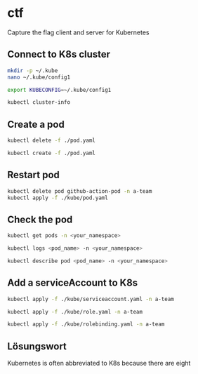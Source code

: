 # ctf

Capture the flag client and server for Kubernetes

## Connect to K8s cluster

``` bash
mkdir -p ~/.kube
nano ~/.kube/config1

export KUBECONFIG=~/.kube/config1

kubectl cluster-info
```

## Create a pod

``` bash
kubectl delete -f ./pod.yaml

kubectl create -f ./pod.yaml

```

## Restart pod

``` bash
kubectl delete pod github-action-pod -n a-team
kubectl apply -f ./kube/pod.yaml
```

## Check the pod

``` bash
kubectl get pods -n <your_namespace>

kubectl logs <pod_name> -n <your_namespace>

kubectl describe pod <pod_name> -n <your_namespace>
```

## Add a serviceAccount to K8s

``` bash
kubectl apply -f ./kube/serviceaccount.yaml -n a-team

kubectl apply -f ./kube/role.yaml -n a-team

kubectl apply -f ./kube/rolebinding.yaml -n a-team
```

## Lösungswort

Kubernetes is often abbreviated to K8s because there are eight
